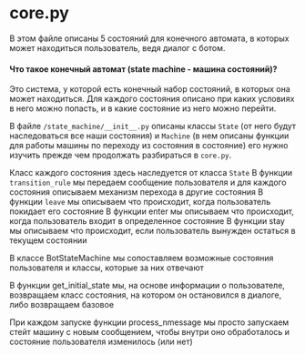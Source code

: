 # core.py

В этом файле описаны 5 состояний для конечного автомата, в которых может находиться пользователь, ведя диалог с ботом.

#### Что такое конечный автомат (state machine - машина состояний)?
Это система, у которой есть конечный набор состояний, в которых она может находиться. Для каждого состояния описано при каких условиях в него можно попасть, и в какие состояние из него можно перейти.

В файле `/state_machine/__init__.py` описаны классы `State` (от него будут наследоваться все наши состояния) и `Machine` (в нем описаны функции для работы машины по переходу из состояния в состояние) его нужно изучить прежде чем продолжать разбираться в `core.py`.

Класс каждого состояния здесь наследуется от класса `State`
В функции `transition_rule` мы передаем сообщение пользователя и для каждого состояния описываем механизм перехода в другие состояния
В функции `leave` мы описываем что происходит, когда пользователь покидает его состояние 
В функции enter мы описываем что происходит, когда пользователь входит в определенное состояние
В функции stay мы описываем что происходит, если пользователь вынужден остаться в текущем состоянии


В классе BotStateMachine мы сопоставляем возможные состояния пользователя и классы, которые за них отвечают

В функции get_initial_state мы, на основе информации о пользователе, возвращаем класс состояния, на котором он остановился в диалоге, либо возвращаем базовое

При каждом запуске функции process_nmessage мы просто запускаем стейт машину с новым сообщением, чтобы внутри оно обработалось и состояние пользователя изменилось (или нет) 
